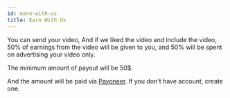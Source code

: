 ```yaml
---
id: earn-with-us
title: Earn With Us
---
```


You can send your video, And if we liked the video and include the video, 50% of earnings from the video will be given to you, and 50% will be spent on advertising your video only.

The minimum amount of payout will be 50$.

And the amount will be paid via [Payoneer](https://payoneer.com). If you don't have account, create one.




